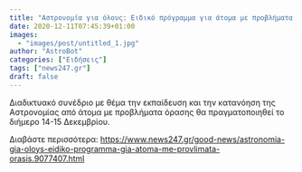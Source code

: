 ```yaml
---
title: "Αστρονομία για όλους: Ειδικό πρόγραμμα για άτομα με προβλήματα όρασης"
date: 2020-12-11T07:45:39+01:00
images:
  - "images/post/untitled_1.jpg"
author: "AstroBot"
categories: ["Ειδήσεις"]
tags: ["news247.gr"]
draft: false
---
```


Διαδικτυακό συνέδριο με θέμα την εκπαίδευση και την κατανόηση της Αστρονομίας από άτομα με προβλήματα όρασης θα πραγματοποιηθεί το διήμερο 14-15 Δεκεμβρίου.

Διαβάστε περισσότερα: https://www.news247.gr/good-news/astronomia-gia-oloys-eidiko-programma-gia-atoma-me-provlimata-orasis.9077407.html
